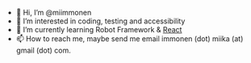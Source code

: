 - 👋 Hi, I’m @miimmonen
- 👀 I’m interested in coding, testing and accessibility
- 🌱 I’m currently learning Robot Framework & [React](https://miimmonen.github.io/react-monsters/)
- 📫 How to reach me, maybe send me email immonen (dot) miika (at) gmail (dot) com.

<!---
miimmonen/miimmonen is a ✨ special ✨ repository because its `README.md` (this file) appears on your GitHub profile.
You can click the Preview link to take a look at your changes.
--->
